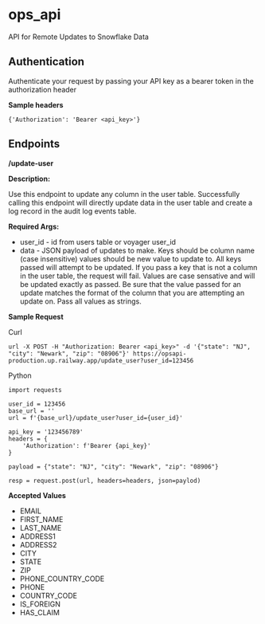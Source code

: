 # ops_api

API for Remote Updates to Snowflake Data

## Authentication

Authenticate your request by passing your API key as a bearer token in the authorization header

**Sample headers**

```
{'Authorization': 'Bearer <api_key>'}
```

## Endpoints

**/update-user**

**Description:**

Use this endpoint to update any column in the user table. Successfully calling this endpoint will directly update data in the user table and create a log record in the audit log events table.

**Required Args:**

- user_id - id from users table or voyager user_id
- data - JSON payload of updates to make. Keys should be column name (case insensitive) values should be new value to update to. All keys passed will attempt to be updated. If you pass a key that is not a column in the user table, the request will fail. Values are case sensative and will be updated exactly as passed. Be sure that the value passed for an update matches the format of the column that you are attempting an update on. Pass all values as strings.

**Sample Request**

Curl

```
url -X POST -H "Authorization: Bearer <api_key>" -d '{"state": "NJ", "city": "Newark", "zip": "08906"}' https://opsapi-production.up.railway.app/update_user?user_id=123456
```

Python

```
import requests

user_id = 123456
base_url = ''
url = f'{base_url}/update_user?user_id={user_id}'

api_key = '123456789'
headers = {
    'Authorization': f'Bearer {api_key}'
}

payload = {"state": "NJ", "city": "Newark", "zip": "08906"}

resp = request.post(url, headers=headers, json=paylod)
```

**Accepted Values**

- EMAIL
- FIRST_NAME
- LAST_NAME
- ADDRESS1
- ADDRESS2
- CITY
- STATE
- ZIP
- PHONE_COUNTRY_CODE
- PHONE
- COUNTRY_CODE
- IS_FOREIGN
- HAS_CLAIM
